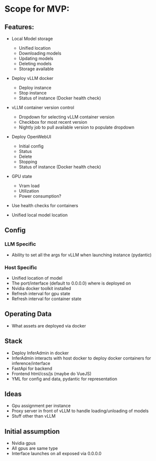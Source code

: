 # Scope for MVP:

## Features:
- Local Model storage
    - Unified location
    - Downloading models
    - Updating models
    - Deleting models
    - Storage available

- Deploy vLLM docker
    - Deploy instance
    - Stop instance
    - Status of instance (Docker health check)

- vLLM container version control
    - Dropdown for selecting vLLM container version
    - Checkbox for most recent version
    - Nightly job to pull available version to populate dropdown

- Deploy OpenWebUI
    - Initial config
    - Status
    - Delete
    - Stopping
    - Status of instance (Docker health check)

- GPU state
    - Vram load
    - Utilization
    - Power consumption?

- Use health checks for containers
- Unified local model location

## Config

### LLM Specific
- Ability to set all the args for vLLM when launching instance (pydantic)

### Host Specific
- Unified location of model
- The port/interface (default to 0.0.0.0) where is deployed on
- Nvidia docker toolkit installed
- Refresh interval for gpu state
- Refresh interval for container state

## Operating Data
- What assets are deployed via docker

## Stack
- Deploy InferAdmin in docker
- InferAdmin interacts with host docker to deploy docker containers for inference/interface
- FastApi for backend
- Frontend html/css/js (maybe do VueJS)
- YML for config and data, pydantic for representation

## Ideas
- Gpu assignment per instance
- Proxy server in front of vLLM to handle loading/unloading of models
- Stuff other than vLLM

## Initial assumption
- Nvidia gpus
- All gpus are same type
- Interface launches on all exposed via 0.0.0.0
